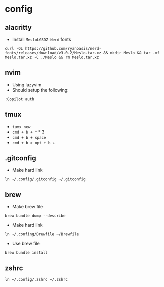 # config

## alacritty

- Install `MesloLGSDZ Nerd` fonts

`curl -OL https://github.com/ryanoasis/nerd-fonts/releases/download/v3.0.2/Meslo.tar.xz && mkdir Meslo && tar -xf Meslo.tar.xz -C ./Meslo && rm Meslo.tar.xz`

## nvim

- Using lazyvim
- Should setup the following:

`:Copilot auth`

## tmux

- `tumx new`
- `cmd + b + "` \* 3
- `cmd + b + space`
- `cmd + b > opt + b ↓`

## .gitconfig

- Make hard link

`ln ~/.config/.gitconfig ~/.gitconfig`

## brew

- Make brew file

`brew bundle dump --describe`

- Make hard link

`ln ~/.confing/Brewfile ~/Brewfile`

- Use brew file

`brew bundle install`

## zshrc

`ln ~/.config/.zshrc ~/.zshrc`
